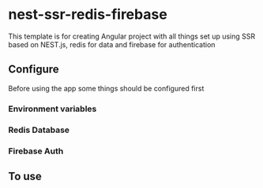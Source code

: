 # nest-ssr-redis-firebase

This template is for creating Angular project with all things set up using SSR based on NEST.js, redis for data and firebase for authentication

## Configure

Before using the app some things should be configured first

### Environment variables

### Redis Database

### Firebase Auth


## To use


